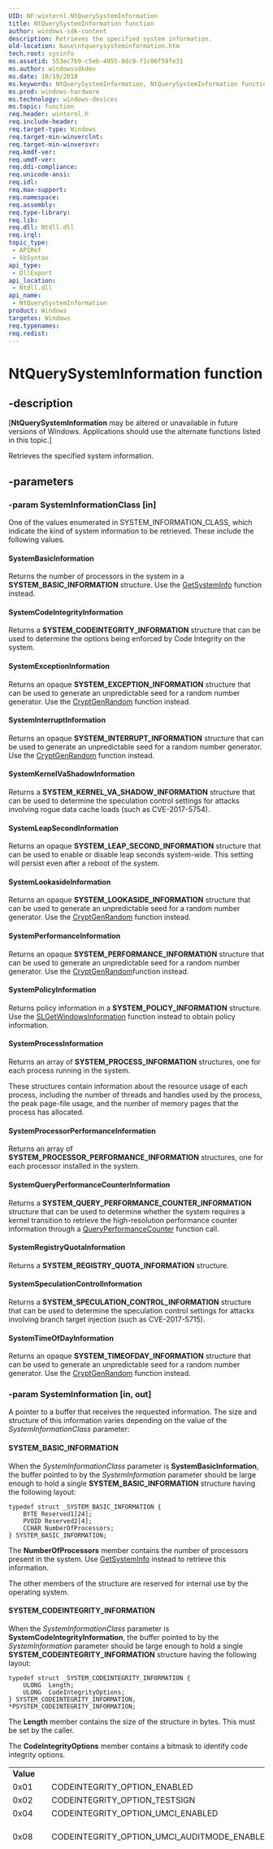 ```yaml
---
UID: NF:winternl.NtQuerySystemInformation
title: NtQuerySystemInformation function
author: windows-sdk-content
description: Retrieves the specified system information.
old-location: base\ntquerysysteminformation.htm
tech.root: sysinfo
ms.assetid: 553ec7b9-c5eb-4955-8dc0-f1c06f59fe31
ms.author: windowssdkdev
ms.date: 10/19/2018
ms.keywords: NtQuerySystemInformation, NtQuerySystemInformation function, SYSTEM_BASIC_INFORMATION, SYSTEM_CODEINTEGRITY_INFORMATION, SYSTEM_EXCEPTION_INFORMATION, SYSTEM_INFORMATION_CLASS, SYSTEM_INTERRUPT_INFORMATION, SYSTEM_KERNEL_VA_SHADOW_INFORMATION, SYSTEM_LEAP_SECOND_INFORMATION, SYSTEM_LOOKASIDE_INFORMATION, SYSTEM_PERFORMANCE_INFORMATION, SYSTEM_POLICY_INFORMATION, SYSTEM_PROCESSOR_PERFORMANCE_INFORMATION, SYSTEM_PROCESS_INFORMATION, SYSTEM_QUERY_PERFORMANCE_COUNTER_INFORMATION, SYSTEM_REGISTRY_QUOTA_INFORMATION, SYSTEM_SPECULATION_CONTROL_INFORMATION, SYSTEM_THREAD_INFORMATION, SYSTEM_TIMEOFDAY_INFORMATION, SYSTEM_VHD_BOOT_INFORMATION, SystemBasicInformation, SystemCodeIntegrityInformation, SystemExceptionInformation, SystemInterruptInformation, SystemKernelVaShadowInformation, SystemLeapSecondInformation, SystemLookasideInformation, SystemPerformanceInformation, SystemPolicyInformation, SystemProcessInformation, SystemProcessorPerformanceInformation, SystemQueryPerformanceCounterInformation, SystemRegistryQuotaInformation, SystemSpeculationControlInformation, SystemTimeOfDayInformation, base.ntquerysysteminformation, winternl/NtQuerySystemInformation
ms.prod: windows-hardware
ms.technology: windows-devices
ms.topic: function
req.header: winternl.h
req.include-header: 
req.target-type: Windows
req.target-min-winverclnt: 
req.target-min-winversvr: 
req.kmdf-ver: 
req.umdf-ver: 
req.ddi-compliance: 
req.unicode-ansi: 
req.idl: 
req.max-support: 
req.namespace: 
req.assembly: 
req.type-library: 
req.lib: 
req.dll: Ntdll.dll
req.irql: 
topic_type:
 - APIRef
 - kbSyntax
api_type:
 - DllExport
api_location:
 - Ntdll.dll
api_name:
 - NtQuerySystemInformation
product: Windows
targetos: Windows
req.typenames: 
req.redist: 
---
```


# NtQuerySystemInformation function


## -description


<p class="CCE_Message">[<b>NtQuerySystemInformation</b> may be altered or unavailable in future versions of Windows. Applications should use the alternate functions listed in this topic.]

Retrieves the specified system information.


## -parameters




### -param SystemInformationClass [in]

One of the values enumerated in SYSTEM_INFORMATION_CLASS, which indicate the
kind of system information to be retrieved. These include the following values.



#### SystemBasicInformation

Returns the number of processors in the system in a
<b>SYSTEM_BASIC_INFORMATION</b> structure. Use the <a href="https://msdn.microsoft.com/f6d745af-729a-494e-90b4-19fe7d97c7af">GetSystemInfo</a> function instead.



#### SystemCodeIntegrityInformation

Returns a <b>SYSTEM_CODEINTEGRITY_INFORMATION</b> structure that can be used to determine the options being enforced by Code Integrity on the system.



#### SystemExceptionInformation

Returns an opaque <b>SYSTEM_EXCEPTION_INFORMATION</b> structure that can be used
to generate an unpredictable seed for a random number generator. Use the <a href="https://msdn.microsoft.com/3e5a437f-7439-43c9-a191-2908d2df0eb6">CryptGenRandom</a> function
instead.



#### SystemInterruptInformation

Returns an opaque <b>SYSTEM_INTERRUPT_INFORMATION</b> structure that can be used
to generate an unpredictable seed for a random number generator. Use the <a href="https://msdn.microsoft.com/3e5a437f-7439-43c9-a191-2908d2df0eb6">CryptGenRandom</a> function
instead.



#### SystemKernelVaShadowInformation

Returns a <b>SYSTEM_KERNEL_VA_SHADOW_INFORMATION</b> structure that can be used to determine the speculation control settings for attacks involving rogue data cache loads (such as CVE-2017-5754).



#### SystemLeapSecondInformation

Returns an opaque <b>SYSTEM_LEAP_SECOND_INFORMATION</b> structure that can be used to enable or disable leap seconds system-wide. This setting will persist even after a reboot of the system.



#### SystemLookasideInformation

Returns an opaque <b>SYSTEM_LOOKASIDE_INFORMATION</b> structure that can be used
to generate an unpredictable seed for a random number generator. Use the <a href="https://msdn.microsoft.com/3e5a437f-7439-43c9-a191-2908d2df0eb6">CryptGenRandom</a> function
instead.



#### SystemPerformanceInformation

Returns an opaque <b>SYSTEM_PERFORMANCE_INFORMATION</b> structure that can be
used to generate an unpredictable seed for a random number generator. Use the
<a href="https://msdn.microsoft.com/3e5a437f-7439-43c9-a191-2908d2df0eb6">CryptGenRandom</a>function instead.



#### SystemPolicyInformation

Returns policy information in a <b>SYSTEM_POLICY_INFORMATION</b> structure. Use the <a href="https://msdn.microsoft.com/007b3f3a-c320-4bbc-ab5c-746b513cb815">SLGetWindowsInformation</a> function instead to obtain policy information.



#### SystemProcessInformation

Returns an array of <b>SYSTEM_PROCESS_INFORMATION</b> structures, one for each
process running in the system. 

These structures contain information about the
resource usage of each process, including the number of threads and handles used by the
process, the peak page-file usage, and the number of memory pages that the
process has allocated.



#### SystemProcessorPerformanceInformation

Returns an array of <b>SYSTEM_PROCESSOR_PERFORMANCE_INFORMATION</b> structures,
one for each processor installed in the system.



#### SystemQueryPerformanceCounterInformation

Returns a <b>SYSTEM_QUERY_PERFORMANCE_COUNTER_INFORMATION</b> structure that can be used to determine whether the system requires a kernel transition to retrieve the high-resolution performance counter information through a <a href="winui._win32_QueryPerformanceCounter">QueryPerformanceCounter</a> function call.  



#### SystemRegistryQuotaInformation

Returns a <b>SYSTEM_REGISTRY_QUOTA_INFORMATION</b> structure.



#### SystemSpeculationControlInformation

Returns a <b>SYSTEM_SPECULATION_CONTROL_INFORMATION</b> structure that can be used to determine the speculation control settings for attacks involving branch target injection (such as CVE-2017-5715).



#### SystemTimeOfDayInformation

Returns an opaque <b>SYSTEM_TIMEOFDAY_INFORMATION</b> structure that can be used
to generate an unpredictable seed for a random number generator. Use the <a href="https://msdn.microsoft.com/3e5a437f-7439-43c9-a191-2908d2df0eb6">CryptGenRandom</a> function
instead.


### -param SystemInformation [in, out]

A pointer to a buffer that receives the requested information. The
size and structure of this information varies depending on the value of the
<i>SystemInformationClass</i> parameter:



#### SYSTEM_BASIC_INFORMATION

When the <i>SystemInformationClass</i>  parameter is
<b>SystemBasicInformation</b>,  the buffer pointed to by
the <i>SystemInformation</i> parameter should be large enough
to hold a single <b>SYSTEM_BASIC_INFORMATION</b> structure
having the following layout:


<pre class="syntax" xml:space="preserve"><code>typedef struct _SYSTEM_BASIC_INFORMATION {
    BYTE Reserved1[24];
    PVOID Reserved2[4];
    CCHAR NumberOfProcessors;
} SYSTEM_BASIC_INFORMATION;</code></pre>
The <b>NumberOfProcessors</b> member contains the number of
processors present in the system. Use <a href="https://msdn.microsoft.com/f6d745af-729a-494e-90b4-19fe7d97c7af">GetSystemInfo</a> instead to retrieve this
information.

The  other members of the structure are reserved for internal
use by the operating system.



#### SYSTEM_CODEINTEGRITY_INFORMATION

When the <i>SystemInformationClass</i>  parameter is
<b>SystemCodeIntegrityInformation</b>,  the buffer pointed to by
the <i>SystemInformation</i> parameter should be large enough
to hold a single <b>SYSTEM_CODEINTEGRITY_INFORMATION</b> structure
having the following layout:


<pre class="syntax" xml:space="preserve"><code>typedef struct _SYSTEM_CODEINTEGRITY_INFORMATION {
    ULONG  Length;
    ULONG  CodeIntegrityOptions;
} SYSTEM_CODEINTEGRITY_INFORMATION, *PSYSTEM_CODEINTEGRITY_INFORMATION;</code></pre>
The <b>Length</b> member contains the size of the structure in bytes. This must be set by the caller.

The <b>CodeIntegrityOptions</b> member contains a bitmask to identify code integrity options. 

<table>
<tr>
<td><b>Value</b></td>
<td></td>
<td><b>Meaning</b></td>
</tr>
<tr>
<td>0x01</td>
<td>CODEINTEGRITY_OPTION_ENABLED</td>
<td>Enforcement of kernel mode Code Integrity is enabled.</td>
</tr>
<tr>
<td>0x02</td>
<td>CODEINTEGRITY_OPTION_TESTSIGN</td>
<td>Test signed content is allowed by Code Integrity.</td>
</tr>
<tr>
<td>0x04</td>
<td>CODEINTEGRITY_OPTION_UMCI_ENABLED</td>
<td>Enforcement of user mode Code Integrity is enabled.</td>
</tr>
<tr>
<td>0x08</td>
<td>CODEINTEGRITY_OPTION_UMCI_AUDITMODE_ENABLED</td>
<td>Enforcement of user mode Code Integrity is enabled in audit mode. Executables will be allowed to run/load; however, audit events will be recorded. </td>
</tr>
<tr>
<td>0x10</td>
<td>CODEINTEGRITY_OPTION_UMCI_EXCLUSIONPATHS_ENABLED</td>
<td>
User mode binaries being run from certain paths are allowed to run even if they fail code integrity checks.

Exclusion paths are listed in the following registry key in REG_MULTI_SZ format:


<ul>
<li>Key: HKLM\SYSTEM\CurrentControlSet\Control\CI\TRSData</li>
<li>Value: TestPath</li>
</ul>
Paths added to this key should be in one of two formats:

<ul>
<li>Path (absolute or relative): \Program Files\TestAutomationPath</li>
<li>Binary (specific): \Program Files\TestAutomationPath\mybinary.exe</li>
</ul>
The following paths are restricted and cannot be added as an exclusion:

<ul>
<li>\</li>
<li>\Windows</li>
<li>\Windows\System32</li>
<li>\Program Files</li>
</ul>
Built-in Path Exclusions: The following paths are excluded by default. You don't need to specifically add these to path exclusions. This only applies on ARM (Windows Runtime).

<ul>
<li>\Program Files\WTT</li>
<li>\Program Files (x86)\WTT</li>
<li>\WTT\JobsWorkingDir
</li>
<li>\Program Files\Common Files\Model Design Environment</li>
<li>\TAEF
</li>
<li>\$ASITEMP</li>
<li>\ATDEVXCT1\WTTInstall</li>
<li>\ATUEXCT1\WTTInstall</li>
<li>\ATESCCT1\WTTInstall
</li>
<li>\ATCORECT1\WTTInstall</li>
<li>\ATStressCT1\WTTInstall</li>
<li>\ATWSCCT1\WTTInstall
</li>
<li>\ATFUNCT1\WTTInstall</li>
<li>\ATIDCCT1\WTTInstall</li>
<li>\ATDNTCT1\WTTInstall</li>
</ul>
</td>
</tr>
<tr>
<td>0x20</td>
<td>CODEINTEGRITY_OPTION_TEST_BUILD</td>
<td>The build of Code Integrity is from a test build.</td>
</tr>
<tr>
<td>0x40</td>
<td>CODEINTEGRITY_OPTION_PREPRODUCTION_BUILD</td>
<td>The build of Code Integrity is from a pre-production build.</td>
</tr>
<tr>
<td>0x80</td>
<td>CODEINTEGRITY_OPTION_DEBUGMODE_ENABLED</td>
<td>The kernel debugger is attached and Code Integrity may allow unsigned code to load.</td>
</tr>
<tr>
<td>0x100</td>
<td>CODEINTEGRITY_OPTION_FLIGHT_BUILD</td>
<td>The build of Code Integrity is from a flight build.</td>
</tr>
<tr>
<td>0x200</td>
<td>CODEINTEGRITY_OPTION_FLIGHTING_ENABLED</td>
<td>Flight signed content is allowed by Code Integrity. Flight signed content is content signed by the Microsoft Development Root Certificate Authority 2014. </td>
</tr>
<tr>
<td>0x400</td>
<td>CODEINTEGRITY_OPTION_HVCI_KMCI_ENABLED</td>
<td>Hypervisor enforced Code Integrity is enabled for kernel mode components.</td>
</tr>
<tr>
<td>0x800</td>
<td>CODEINTEGRITY_OPTION_HVCI_KMCI_AUDITMODE_ENABLED</td>
<td>Hypervisor enforced Code Integrity is enabled in audit mode. Audit events will be recorded for kernel mode components that are not compatible with HVCI. This bit can be set whether CODEINTEGRITY_OPTION_HVCI_KMCI_ENABLED is set or not.</td>
</tr>
<tr>
<td>0x1000</td>
<td>CODEINTEGRITY_OPTION_HVCI_KMCI_STRICTMODE_ENABLED</td>
<td>Hypervisor enforced Code Integrity is enabled for kernel mode components, but in strict mode. </td>
</tr>
<tr>
<td>0x2000</td>
<td>CODEINTEGRITY_OPTION_HVCI_IUM_ENABLED</td>
<td>Hypervisor enforced Code Integrity is enabled with enforcement of Isolated User Mode component signing.</td>
</tr>
</table>
 



#### SYSTEM_EXCEPTION_INFORMATION

When the <i>SystemInformationClass</i>  parameter is
<b>SystemExceptionInformation</b>, the buffer pointed to
by the <i>SystemInformation</i> parameter should be large
enough to hold an opaque <b>SYSTEM_EXCEPTION_INFORMATION</b> structure for use in
generating an unpredictable seed for a random number generator. For this
purpose, the structure has the following layout:


<pre class="syntax" xml:space="preserve"><code>typedef struct _SYSTEM_EXCEPTION_INFORMATION {
    BYTE Reserved1[16];
} SYSTEM_EXCEPTION_INFORMATION;</code></pre>
Individual members of the structure are reserved for internal
use by the operating system.

Use the <a href="https://msdn.microsoft.com/3e5a437f-7439-43c9-a191-2908d2df0eb6">CryptGenRandom</a> 
function instead to generate cryptographically random data.



#### SYSTEM_INTERRUPT_INFORMATION

When the <i>SystemInformationClass</i>  parameter is
<b>SystemInterruptInformation</b>, the buffer pointed to
by the <i>SystemInformation</i> parameter should be large
enough to hold an array that contains as many opaque 
<b>SYSTEM_INTERRUPT_INFORMATION</b> structures as there are 
processors (CPUs) installed on the system. Each structure, or the array as a whole,
can be used to generate an unpredictable seed for a random number generator. For this
purpose, the structure has the following layout:


<pre class="syntax" xml:space="preserve"><code>typedef struct _SYSTEM_INTERRUPT_INFORMATION {
    BYTE Reserved1[24];
} SYSTEM_INTERRUPT_INFORMATION;</code></pre>
Individual members of the structure are reserved for internal
use by the operating system.

Use the <a href="https://msdn.microsoft.com/3e5a437f-7439-43c9-a191-2908d2df0eb6">CryptGenRandom</a> 
function instead to generate cryptographically random data.



#### SYSTEM_KERNEL_VA_SHADOW_INFORMATION

When the <i>SystemInformationClass</i>  parameter is
<b>SystemKernelVaShadowInformation</b>,  the buffer pointed to by
the <i>SystemInformation</i> parameter should be large
enough to hold a single <b>SYSTEM_KERNEL_VA_SHADOW_INFORMATION</b> structure having the following layout: 

<pre class="syntax" xml:space="preserve"><code>typedef struct _SYSTEM_KERNEL_VA_SHADOW_INFORMATION {
    struct {
        ULONG KvaShadowEnabled:1;
        ULONG KvaShadowUserGlobal:1;
        ULONG KvaShadowPcid:1;
        ULONG KvaShadowInvpcid:1;
        ULONG KvaShadowRequired:1;
        ULONG KvaShadowRequiredAvailable:1;
        ULONG InvalidPteBit:6;
        ULONG L1DataCacheFlushSupported:1;
        ULONG L1TerminalFaultMitigationPresent:1;
        ULONG Reserved:18;
    } KvaShadowFlags;
} SYSTEM_KERNEL_VA_SHADOW_INFORMATION, * PSYSTEM_KERNEL_VA_SHADOW_INFORMATION;</code></pre>
The <b>KvaShadowEnabled</b> indicates whether shadowing is enabled.

The <b>KvaShadowUserGlobal</b> indicates that user/global is enabled.

The <b>KvaShadowPcid</b> indicates whether PCID is enabled.

The <b>KvaShadowInvpcid</b> indicates whether PCID is enabled and whether INVPCID is in use.

The <b>KvaShadowRequired</b> indicates whether the hardware is known to be susceptible to CVE-2017-5754.

The <b>KvaShadowRequiredAvailable</b> indicates whether the <b>KvaShadowRequired</b> field is supported by the operating system.

The <b>InvalidPteBit</b> indicates the physical address bit that is used for invalid page table entries, or zero if not set.

The <b>L1DataCacheFlushSupported</b> indicates whether the hardware supports L1 data cache flushing.

The <b>L1TerminalFaultMitigationPresent</b> indicates whether the operating system supports the L1 terminal fault (CVE-2018-3620) operating system mitigation.

The <b>Reserved</b> member of the structure is reserved for internal use by the
operating system.



#### SYSTEM_LEAP_SECOND_INFORMATION

When the <i>SystemInformationClass</i>  parameter is
<b>SystemLeapSecondInformation</b>, the buffer pointed to
by the <i>SystemInformation</i> parameter should be large
enough to hold an opaque <b>SYSTEM_LEAP_SECOND_INFORMATION</b> structure for use in
enabling or disabling leap seconds system-wide. This setting will persist even after a reboot of the system. For this
purpose, the structure has the following layout:


<pre class="syntax" xml:space="preserve"><code>typedef struct _SYSTEM_LEAP_SECOND_INFORMATION {
    BOOLEAN Enabled;
    ULONG Flags;
} SYSTEM_LEAP_SECOND_INFORMATION</code></pre>
The <b>Flags</b> field is reserved for future use.



#### SYSTEM_LOOKASIDE_INFORMATION

When the <i>SystemInformationClass</i>  parameter is
<b>SystemLookasideInformation</b>, the buffer pointed to
by the <i>SystemInformation</i> parameter should be large
enough to hold an opaque <b>SYSTEM_LOOKASIDE_INFORMATION</b> structure for use in
generating an unpredictable seed for a random number generator. For this
purpose, the structure has the following layout:


<pre class="syntax" xml:space="preserve"><code>typedef struct _SYSTEM_LOOKASIDE_INFORMATION {
    BYTE Reserved1[32];
} SYSTEM_LOOKASIDE_INFORMATION;</code></pre>
Individual members of the structure are reserved for internal
use by the operating system.

Use the <a href="https://msdn.microsoft.com/3e5a437f-7439-43c9-a191-2908d2df0eb6">CryptGenRandom</a> 
function instead to generate cryptographically random data.



#### SYSTEM_PERFORMANCE_INFORMATION

When the <i>SystemInformationClass</i>  parameter is
<b>SystemPerformanceInformation</b>, the buffer pointed to
by the <i>SystemInformation</i> parameter should be large
enough to hold an opaque <b>SYSTEM_PERFORMANCE_INFORMATION</b> structure for use in
generating an unpredictable seed for a random number generator. For this
purpose, the structure has the following layout:


<pre class="syntax" xml:space="preserve"><code>typedef struct _SYSTEM_PERFORMANCE_INFORMATION {
    BYTE Reserved1[312];
} SYSTEM_PERFORMANCE_INFORMATION;</code></pre>
Individual members of the structure are reserved for internal
use by the operating system.

Use the <a href="https://msdn.microsoft.com/3e5a437f-7439-43c9-a191-2908d2df0eb6">CryptGenRandom</a> 
function instead to generate cryptographically random data.



#### SYSTEM_POLICY_INFORMATION

When the <i>SystemInformationClass</i>  parameter is
<b>SystemPolicyInformation</b>, the buffer pointed to
by the <i>SystemInformation</i> parameter should be large
enough to hold a single <b>SYSTEM_POLICY_INFORMATION</b> structure having the following layout:


<pre class="syntax" xml:space="preserve"><code>typedef struct _SYSTEM_POLICY_INFORMATION {
    PVOID Reserved1[2];
    ULONG Reserved2[3];
} SYSTEM_POLICY_INFORMATION;</code></pre>
Individual members of the structure are reserved for internal
use by the operating system.

Use the <a href="https://msdn.microsoft.com/007b3f3a-c320-4bbc-ab5c-746b513cb815">SLGetWindowsInformation</a> 
function instead to obtain policy information.



#### SYSTEM_PROCESS_INFORMATION

When the <i>SystemInformationClass</i>  parameter is
<b>SystemProcessInformation</b>,  the buffer pointed to by
the <i>SystemInformation</i> parameter contains a <b>SYSTEM_PROCESS_INFORMATION</b> structure for each process. Each of these structures is immediately followed in memory by one or more <b>SYSTEM_THREAD_INFORMATION</b> structures that provide info for each thread in the preceding process. For more information about <b>SYSTEM_THREAD_INFORMATION</b>, see the section about this structure in this article.

The buffer pointed to by
the <i>SystemInformation</i> parameter should be large enough
to hold an array that contains as many <b>SYSTEM_PROCESS_INFORMATION</b> and <b>SYSTEM_THREAD_INFORMATION</b> structures as
there are processes and threads running in the system. This size is specified by the <i>ReturnLength</i> parameter.

Each <b>SYSTEM_PROCESS_INFORMATION</b> structure has the following
layout:

<pre class="syntax" xml:space="preserve"><code>typedef struct _SYSTEM_PROCESS_INFORMATION {
    ULONG NextEntryOffset;
    ULONG NumberOfThreads;
    BYTE Reserved1[48];
    UNICODE_STRING ImageName;
    KPRIORITY BasePriority;
    HANDLE UniqueProcessId;
    PVOID Reserved2;
    ULONG HandleCount;
    ULONG SessionId;
    PVOID Reserved3;
    SIZE_T PeakVirtualSize;
    SIZE_T VirtualSize;
    ULONG Reserved4;
    SIZE_T PeakWorkingSetSize;
    SIZE_T WorkingSetSize;
    PVOID Reserved5;
    SIZE_T QuotaPagedPoolUsage;
    PVOID Reserved6;
    SIZE_T QuotaNonPagedPoolUsage;
    SIZE_T PagefileUsage;
    SIZE_T PeakPagefileUsage;
    SIZE_T PrivatePageCount;
    LARGE_INTEGER Reserved7[6];
} SYSTEM_PROCESS_INFORMATION;</code></pre>
The start of the next item in the array is the address of the previous item plus the value in the <b>NextEntryOffset</b> member. For the last item in the array, <b>NextEntryOffset</b> is 0.

The <b>NumberOfThreads</b> member contains the number of threads in the process.

The <b>ImageName</b> member contains the process's image name.

The <b>BasePriority</b> member contains the base priority of the process, which is the starting priority for threads created within the associated process.

The <b>UniqueProcessId</b> member contains the process's unique process ID.

The <b>HandleCount</b> member contains the total number
of handles being used by the process in question; use <a href="https://msdn.microsoft.com/bb8cf86b-00b8-4a64-90f8-66ac6dbf9dee">GetProcessHandleCount</a>  to retrieve this information
instead.

The <b>SessionId</b> member contains the session identifier of the process session. 

The <b>PeakVirtualSize</b> member contains the peak size, in bytes, of the virtual memory used by the process.

The <b>VirtualSize</b> member contains the current size, in bytes, of virtual memory used by the process.

The <b>PeakWorkingSetSize</b> member contains the peak size, in kilobytes, of the working set of the process.

The <b>QuotaPagedPoolUsage</b> member contains the current quota charged to the process for paged pool usage.

The <b>QuotaNonPagedPoolUsage</b> member contains the current quota charged to the process for nonpaged pool usage.

The <b>PagefileUsage</b> member contains the number of bytes of page file storage in use by the process.

The <b>PeakPagefileUsage</b> member contains the 
maximum number of bytes of page-file storage used by the process.

The <b>PrivatePageCount</b> member contains the number of memory
pages allocated for the use of this process.

You can also retrieve the <b>PeakWorkingSetSize</b>, <b>QuotaPagedPoolUsage</b>,   <b>QuotaNonPagedPoolUsage</b>, <b>PagefileUsage</b>, <b>PeakPagefileUsage</b>, and <b>PrivatePageCount</b> information using either the <a href="https://msdn.microsoft.com/12990e8d-6097-4502-824e-db6c3f76c715">GetProcessMemoryInfo</a> function or the <a href="https://msdn.microsoft.com/51206aca-4784-4d18-95ca-bc0a45691f78">Win32_Process</a> class.

The  other members of the structure are reserved for internal use by the
operating system.



#### SYSTEM_THREAD_INFORMATION

When the <i>SystemInformationClass</i>  parameter is
<b>SystemProcessInformation</b>,  the buffer pointed to by
the <i>SystemInformation</i> parameter contains a <b>SYSTEM_PROCESS_INFORMATION</b> structure for each process. Each of these structures is immediately followed in memory by one or more <b>SYSTEM_THREAD_INFORMATION</b> structures that provide info for each thread in the preceding process. For more information about <b>SYSTEM_PROCESS_INFORMATION</b>, see the section about this structure in this article. Each <b>SYSTEM_THREAD_INFORMATION</b> structure has the following
layout: 

<pre class="syntax" xml:space="preserve"><code>typedef struct _SYSTEM_THREAD_INFORMATION {
    LARGE_INTEGER Reserved1[3];
    ULONG Reserved2;
    PVOID StartAddress;
    CLIENT_ID ClientId;
    KPRIORITY Priority;
    LONG BasePriority;
    ULONG Reserved3;
    ULONG ThreadState;
    ULONG WaitReason;
} SYSTEM_THREAD_INFORMATION;</code></pre>
The <b>StartAddress</b> member contains the start address of the thread.

The <b>ClientId</b> member contains the 
ID of the thread and the process owning the thread.

The <b>Priority</b> member contains the 
dynamic thread priority.

The <b>BasePriority</b> member contains the 
base thread priority.

The <b>ThreadState</b> member contains the current thread state.

The <b>WaitReason</b> member contains the reason the thread is waiting.

The  other members of the structure are reserved for internal use by the
operating system.



#### SYSTEM_PROCESSOR_PERFORMANCE_INFORMATION

When the <i>SystemInformationClass</i>  parameter is
<b>SystemProcessorPerformanceInformation</b>,  the buffer
pointed to by the <i>SystemInformation</i> parameter should
be large enough to hold an array that contains as many <b>SYSTEM_PROCESSOR_PERFORMANCE_INFORMATION</b>structures as there are processors (CPUs) installed in the system. Each
structure has the following layout: 

<pre class="syntax" xml:space="preserve"><code>typedef struct
_SYSTEM_PROCESSOR_PERFORMANCE_INFORMATION {
    LARGE_INTEGER IdleTime;
    LARGE_INTEGER KernelTime;
    LARGE_INTEGER UserTime;
    LARGE_INTEGER Reserved1[2];
    ULONG Reserved2;
} SYSTEM_PROCESSOR_PERFORMANCE_INFORMATION;</code></pre>
The <b>IdleTime</b> member contains the amount of time
that the system has been idle, in 100-nanosecond intervals.

The <b>KernelTime</b> member contains the amount of time
that the system has spent executing in Kernel mode (including all threads in all
processes, on all processors), in 100-nanosecond intervals.

The <b>UserTime</b> member contains the amount of time
that the system has spent executing in User mode (including all threads in all
processes, on all processors), in 100-nanosecond intervals.

Use <a href="https://msdn.microsoft.com/84f674e7-536b-4ae0-b523-6a17cb0a1c17">GetSystemTimes</a>instead to retrieve this information.



#### SYSTEM_QUERY_PERFORMANCE_COUNTER_INFORMATION

When the <i>SystemInformationClass</i> parameter is <b>SystemQueryPerformanceCounterInformation</b>, the buffer pointed to by the <i>SystemInformation</i> parameter should be large
enough to hold a single <b>SYSTEM_QUERY_PERFORMANCE_COUNTER_INFORMATION</b> structure having the following layout:

<pre class="syntax" xml:space="preserve"><code>typedef struct _SYSTEM_QUERY_PERFORMANCE_COUNTER_INFORMATION {
    ULONG                           Version;
    QUERY_PERFORMANCE_COUNTER_FLAGS Flags;
    QUERY_PERFORMANCE_COUNTER_FLAGS ValidFlags;
} SYSTEM_QUERY_PERFORMANCE_COUNTER_INFORMATION;
</code></pre>
The <b>Flags</b> and <b>ValidFlags</b> members are <b>QUERY_PERFORMANCE_COUNTER_FLAGS</b> structures having the following layout:

<pre class="syntax" xml:space="preserve"><code>typedef struct _QUERY_PERFORMANCE_COUNTER_FLAGS {
    union {
        struct {
            ULONG KernelTransition:1;
            ULONG Reserved:31;
        };
        ULONG ul;
    };
} QUERY_PERFORMANCE_COUNTER_FLAGS;</code></pre>
The <b>ValidFlags</b> member of the <b>SYSTEM_QUERY_PERFORMANCE_COUNTER_INFORMATION</b> structure indicates which bits of the <b>Flags</b> member contain valid information. If a kernel transition is required, the <b>KernelTransition</b> bit is set in both <b>ValidFlags</b> and <b>Flags</b>. If a kernel transition is not required, the <b>KernelTransition</b> bit is set in <b>ValidFlags</b> and clear in <b>Flags</b>.



#### SYSTEM_REGISTRY_QUOTA_INFORMATION

When the <i>SystemInformationClass</i>  parameter is
<b>SystemRegistryQuotaInformation</b>,  the buffer pointed
to by the <i>SystemInformation</i> parameter should be large
enough to hold a single <b>SYSTEM_REGISTRY_QUOTA_INFORMATION</b> structure having the
following layout: 

<pre class="syntax" xml:space="preserve"><code>typedef struct _SYSTEM_REGISTRY_QUOTA_INFORMATION {
    ULONG RegistryQuotaAllowed;
    ULONG RegistryQuotaUsed;
    PVOID Reserved1;
} SYSTEM_REGISTRY_QUOTA_INFORMATION;</code></pre>
The <b>RegistryQuotaAllowed</b> member contains the
maximum size, in bytes, that the Registry can attain on this system.

The <b>RegistryQuotaUsed</b> member contains the current
size of the Registry, in bytes.

Use <a href="https://msdn.microsoft.com/06687b2a-2dab-4102-8022-4b70677064b2">GetSystemRegistryQuota</a> instead to retrieve this
information.

The  other member of the structure is reserved for internal use by the
operating system.



#### SYSTEM_SPECULATION_CONTROL_INFORMATION

When the <i>SystemInformationClass</i>  parameter is
<b>SystemSpeculationControlInformation</b>,  the buffer pointed to by
the <i>SystemInformation</i> parameter should be large
enough to hold a single <b>SYSTEM_SPECULATION_CONTROL_INFORMATION</b> structure having the following layout: 

<pre class="syntax" xml:space="preserve"><code>typedef struct _SYSTEM_SPECULATION_CONTROL_INFORMATION {
    struct {
         ULONG BpbEnabled:1;
         ULONG BpbDisabledSystemPolicy:1;
         ULONG BpbDisabledNoHardwareSupport:1;
         ULONG SpecCtrlEnumerated:1;
         ULONG SpecCmdEnumerated:1;
         ULONG IbrsPresent:1;
         ULONG StibpPresent:1;
         ULONG SmepPresent:1;
         ULONG SpeculativeStoreBypassDisableAvailable:1;
         ULONG SpeculativeStoreBypassDisableSupported:1;
         ULONG SpeculativeStoreBypassDisabledSystemWide:1;
         ULONG SpeculativeStoreBypassDisabledKernel:1;
         ULONG SpeculativeStoreBypassDisableRequired:1;
         ULONG BpbDisabledKernelToUser:1;
         ULONG Reserved:18;
    } SpeculationControlFlags;

} SYSTEM_SPECULATION_CONTROL_INFORMATION, * PSYSTEM_SPECULATION_CONTROL_INFORMATION;</code></pre>
The <b>BpbEnabled</b> indicates whether speculation control features are supported and enabled.

The <b>BpbDisabledSystemPolicy</b> indicates whether speculation control features are disabled due to system 
         policy.

The <b>BpbDisabledNoHardwareSupport</b> whether speculation control features are disabled due to the absence of hardware support.

The <b>SpecCtrlEnumerated</b> whether the IA32_SPEC_CTRL MSR is enumerated by hardware.

The <b>SpecCmdEnumerated</b> indicates whether the IA32_SPEC_CMD MSR is enumerated by hardware.

The <b>IbrsPresent</b> indicates whether the IBRS MSR is treated as being present.

The <b>StibpPresent</b> indicates whether the STIBP MSR is present.

The <b>SmepPresent</b> indicates whether the SMEP feature is present and enabled.

The <b>SpeculativeStoreBypassDisableAvailable</b> indicates whether the other speculative store bypass disable (SSBD) fields in this data structure are supported by the operating system.

The <b>SpeculativeStoreBypassDisableSupported</b> indicates whether hardware support for SSBD is present.

The <b>SpeculativeStoreBypassDisabledSystemWide</b> indicates whether SSBD has been enabled system-wide.

The <b>SpeculativeStoreBypassDisabledKernel</b> indicates whether SSBD has been disabled for kernel-mode.

The <b>SpeculativeStoreBypassDisableRequired</b> indicates whether the hardware is known to be susceptible to speculative store bypass.

The <b>BpbDisabledKernelToUser</b> indicates whether indirect branch prediction is flushed on every to kernel to user transition.

The <b>Reserved</b> member of the structure is reserved for internal use by the
operating system.



#### SYSTEM_TIMEOFDAY_INFORMATION

When the <i>SystemInformationClass</i>  parameter is
<b>SystemTimeOfDayInformation</b>, the buffer pointed to
by the <i>SystemInformation</i> parameter should be large
enough to hold an opaque <b>SYSTEM_TIMEOFDAY_INFORMATION</b> structure for use in
generating an unpredictable seed for a random number generator. For this
purpose, the structure has the following layout:


<pre class="syntax" xml:space="preserve"><code>typedef struct _SYSTEM_TIMEOFDAY_INFORMATION {
    BYTE Reserved1[48];
} SYSTEM_TIMEOFDAY_INFORMATION;</code></pre>
Individual members of the structure are reserved for internal
use by the operating system.

Use the <a href="https://msdn.microsoft.com/3e5a437f-7439-43c9-a191-2908d2df0eb6">CryptGenRandom</a> 
function instead to generate cryptographically random data.


### -param SystemInformationLength [in]

The size of the buffer pointed to by the <i>SystemInformation</i>parameter, in bytes.


### -param ReturnLength [out, optional]

An optional pointer to a location where the function  writes the actual size
of the information requested. If that size is less than or equal to the    
<i>SystemInformationLength</i> parameter, the function copies the information
into the <i>SystemInformation</i> buffer; otherwise, it returns an NTSTATUS
error code and returns in <i>ReturnLength</i> the size of
buffer required to receive the requested information.


## -returns



Returns an  NTSTATUS success or error code. 

The
forms and significance of NTSTATUS error codes are listed in the
Ntstatus.h header file available in the DDK, and are described in the DDK documentation.




## -remarks



The <b>NtQuerySystemInformation</b> function and the structures
that it returns are internal to the operating system and  subject to change from
one  release of Windows to another.  To maintain the    compatibility of your
application, it is better to use the alternate functions previously mentioned instead.

If you do use <b>NtQuerySystemInformation</b>, access the function through
<a href="https://msdn.microsoft.com/0ffce2b1-ce50-4550-aa68-6628fdcac01a">run-time dynamic
linking</a>.  This gives  your code an
opportunity to respond gracefully if the function has been   changed or removed
from the operating system. Signature changes, however, may not be
detectable.

This function has no associated import library. You must use the <a href="https://msdn.microsoft.com/d936b4dd-058c-48e1-834b-b47ef6d8ef65">LoadLibrary</a> and <a href="https://msdn.microsoft.com/a0d7fc09-f888-4f46-a571-d3719a627597">GetProcAddress</a> functions to dynamically link to Ntdll.dll.




## -see-also




<a href="https://msdn.microsoft.com/bb8cf86b-00b8-4a64-90f8-66ac6dbf9dee">GetProcessHandleCount</a>



<a href="https://msdn.microsoft.com/12990e8d-6097-4502-824e-db6c3f76c715">GetProcessMemoryInfo</a>



<a href="https://msdn.microsoft.com/f6d745af-729a-494e-90b4-19fe7d97c7af">GetSystemInfo</a>



<a href="https://msdn.microsoft.com/06687b2a-2dab-4102-8022-4b70677064b2">GetSystemRegistryQuota</a>



<a href="https://msdn.microsoft.com/84f674e7-536b-4ae0-b523-6a17cb0a1c17">GetSystemTimes</a>
 

 

